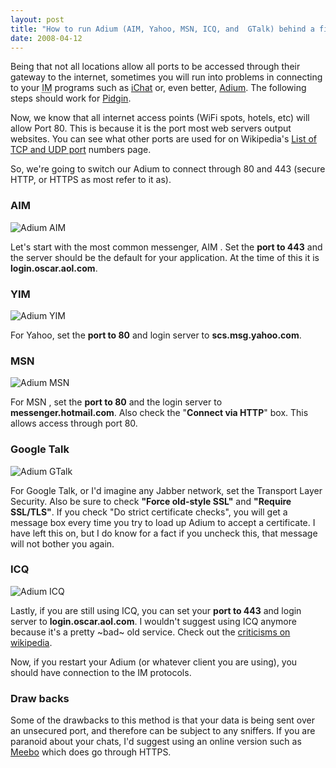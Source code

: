 ```yaml
---
layout: post
title: "How to run Adium (AIM, Yahoo, MSN, ICQ, and  GTalk) behind a firewall"
date: 2008-04-12
---
```


Being that not all locations allow all ports to be accessed through their gateway to the internet, sometimes you will run into problems in connecting to your <abbr title="Instant Messaging">IM</abbr> programs such as [iChat] or, even better, [Adium]. The following steps should work for [Pidgin].

Now, we know that all internet access points (WiFi spots, hotels, etc)  will allow Port 80. This is because it is the port most web servers output websites. You can see what other ports are used for on Wikipedia's [List of TCP and UDP port] numbers page.

So, we're going to switch our Adium to connect through 80 and 443 (secure HTTP, or HTTPS as most refer to it as).

### AIM

![Adium AIM]

Let's start with the most common messenger, AIM . Set the **port to 443** and the server should be the default for your application. At the time of this it is **login.oscar.aol.com**.

### YIM

![Adium YIM]

For Yahoo, set the **port to 80** and login server to **scs.msg.yahoo.com**.

### MSN

![Adium MSN]

For MSN , set the **port to 80** and the login server to **messenger.hotmail.com**. Also check the "**Connect via HTTP**" box. This allows access through port 80.

### Google Talk

![Adium GTalk]

For Google Talk, or I'd imagine any Jabber network, set the Transport Layer Security. Also be sure to check **"Force old-style SSL"** and **"Require SSL/TLS"**. If you check "Do strict certificate checks", you will get a message box every time you try to load up Adium to accept a certificate. I have left this on, but I do know for a fact if you uncheck this, that message will not bother you again.

### ICQ

![Adium ICQ]

Lastly, if you are still using ICQ, you can set your **port to 443** and login server to **login.oscar.aol.com**. I wouldn't suggest using ICQ anymore because it's a pretty ~bad~ old service. Check out the [criticisms on wikipedia].

Now, if you restart your Adium (or whatever client you are using), you should have connection to the IM protocols.

### Draw backs

Some of the drawbacks to this method is that your data is being sent over an unsecured port, and therefore can be subject to any sniffers. If you are paranoid about your chats, I'd suggest using an online version such as [Meebo] which does go through HTTPS.

[iChat]: http://www.apple.com/macosx/features/ichat.html
[Adium]: http://www.adiumx.com/
[Pidgin]: http://www.pidgin.im/
[List of TCP and UDP port]: http://en.wikipedia.org/wiki/List_of_TCP_and_UDP_port_numbers
[Adium AIM]: http://tech.karbassi.com/images/posts/2008-04-12/AdiumAIM.jpg "Adium AIM"
[Adium YIM]: http://tech.karbassi.com/images/posts/2008-04-12/AdiumYIM.jpg "Adium YIM"
[Adium MSN]: http://tech.karbassi.com/images/posts/2008-04-12/AdiumMSN.jpg "Adium MSN"
[Adium GTalk]: http://tech.karbassi.com/images/posts/2008-04-12/AdiumGTalk.jpg "Adium GTalk"
[Adium ICQ]: http://tech.karbassi.com/images/posts/2008-04-12/AdiumICQ.jpg "Adium ICQ"
[criticisms on wikipedia]: http://en.wikipedia.org/wiki/ICQ#Criticism
[Meebo]: http://www.meebo.com/
